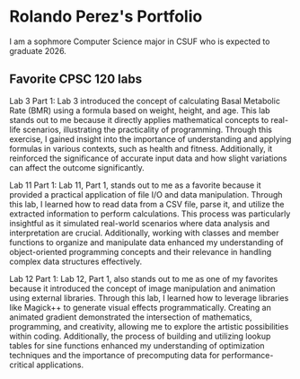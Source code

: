 # Rolando Perez's Portfolio

I am a sophmore Computer Science major in CSUF who is expected to graduate 2026.

## Favorite CPSC 120 labs

Lab 3 Part 1:
Lab 3 introduced the concept of calculating Basal Metabolic Rate (BMR) using a formula based on weight, height, and age. This lab stands out to me because it directly applies mathematical concepts to real-life scenarios, illustrating the practicality of programming. Through this exercise, I gained insight into the importance of understanding and applying formulas in various contexts, such as health and fitness. Additionally, it reinforced the significance of accurate input data and how slight variations can affect the outcome significantly.


Lab 11 Part 1:
Lab 11, Part 1, stands out to me as a favorite because it provided a practical application of file I/O and data manipulation. Through this lab, I learned how to read data from a CSV file, parse it, and utilize the extracted information to perform calculations. This process was particularly insightful as it simulated real-world scenarios where data analysis and interpretation are crucial. Additionally, working with classes and member functions to organize and manipulate data enhanced my understanding of object-oriented programming concepts and their relevance in handling complex data structures effectively.


Lab 12 Part 1:
Lab 12, Part 1, also stands out to me as one of my favorites because it introduced the concept of image manipulation and animation using external libraries. Through this lab, I learned how to leverage libraries like Magick++ to generate visual effects programmatically. Creating an animated gradient demonstrated the intersection of mathematics, programming, and creativity, allowing me to explore the artistic possibilities within coding. Additionally, the process of building and utilizing lookup tables for sine functions enhanced my understanding of optimization techniques and the importance of precomputing data for performance-critical applications.
